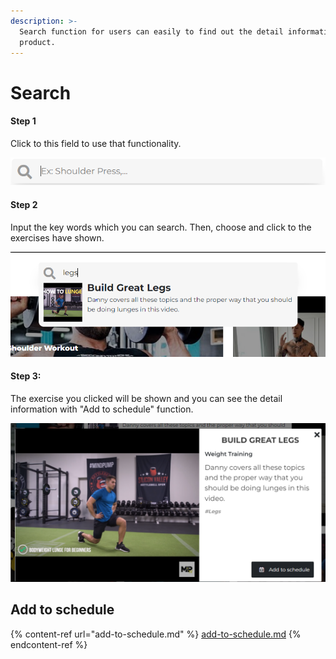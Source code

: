 ```yaml
---
description: >-
  Search function for users can easily to find out the detail information
  product.
---
```


# Search

#### Step 1&#x20;

Click to this field to use that functionality.

![Click to this field](<../../.gitbook/assets/image (4) (1).png>)

#### Step 2

Input the key words which you can search. Then, choose and click to the exercises have shown.

![Input key words wanna find](<../../.gitbook/assets/image (1).png>)

#### Step 3:

The exercise you clicked will be shown and you can see the detail information with "Add to schedule" function.

![](<../../.gitbook/assets/image (2).png>)

## Add to schedule

{% content-ref url="add-to-schedule.md" %}
[add-to-schedule.md](add-to-schedule.md)
{% endcontent-ref %}

